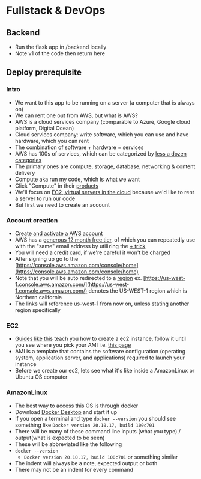 # Fullstack & DevOps

## Backend

- Run the flask app in /backend locally
- Note v1 of the code then return here

## Deploy prerequisite

### Intro

- We want to this app to be running on a server (a computer that is always on)
- We can rent one out from AWS, but what is AWS?
- AWS is a cloud services company (comparable to Azure, Google cloud platform, Digital Ocean)
- Cloud services company: write software, which you can use and have hardware, which you can rent
- The combination of software + hardware = services
- AWS has 100s of services, which can be categorized by [less a dozen categories](https://aws.amazon.com/products)
- The primary ones are compute, storage, database, networking & content delivery
- Compute aka run my code, which is what we want
- Click "Compute" in their [products](https://aws.amazon.com/products)
- We'll focus on [EC2, virtual servers in the cloud](https://aws.amazon.com/ec2/?did=ap_card&trk=ap_card) because we'd like to rent a server to run our code
- But first we need to create an account

### Account creation

- [Create and activate a AWS account](https://aws.amazon.com/premiumsupport/knowledge-center/create-and-activate-aws-account/)
- AWS has a [generous 12 month free tier](https://aws.amazon.com/free/), of which you can repeatedly use with the "same" email address by utilizing the [+ trick](https://people.cs.rutgers.edu/~watrous/plus-signs-in-email-addresses.html)
- You will need a credit card, if we're careful it won't be charged
- After signing up go to the [https://console.aws.amazon.com/console/home](https://console.aws.amazon.com/console/home)
- Note that you will be auto redirected to a [region](https://aws.amazon.com/about-aws/global-infrastructure/regions_az/) ex. [https://us-west-1.console.aws.amazon.com/](https://us-west-1.console.aws.amazon.com/) denotes the US-WEST-1 region which is Northern california
- The links will reference us-west-1 from now on, unless stating another region specifically

### EC2

- [Guides like this](https://docs.aws.amazon.com/AWSEC2/latest/UserGuide/EC2_GetStarted.html) teach you how to create a ec2 instance, follow it until you see where you pick your AMI i.e. [this page](https://us-west-1.console.aws.amazon.com/ec2/home?region=us-west-1#LaunchInstances:)
- AMI is a template that contains the software configuration (operating system, application server, and applications) required to launch your instance
- Before we create our ec2, lets see what it's like inside a AmazonLinux or Ubuntu OS computer

### AmazonLinux

- The best way to access this OS is through docker
- Download [Docker Desktop](https://www.docker.com/get-started/) and start it up
- If you open a terminal and type `docker --version` you should see something like `Docker version 20.10.17, build 100c701`
- There will be many of these command line inputs (what you type) / output(what is expected to be seen)
- These will be abbreviated like the following
- `docker --version`
  - `Docker version 20.10.17, build 100c701` or something similar
- The indent will always be a note, expected output or both
- There may not be an indent for every command
